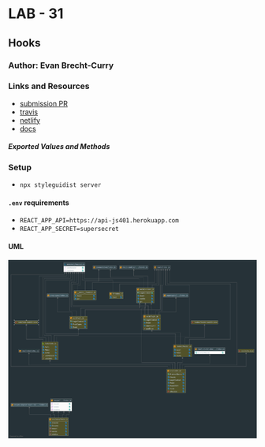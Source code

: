 # LAB - 31

 ## Hooks

 ### Author: Evan Brecht-Curry

 ### Links and Resources
* [submission PR](https://github.com/evan-401-advanced-javascript/lab-27-react-testing/pull/1)
* [travis](https://www.travis-ci.com/evan-401-advanced-javascript/lab-31-hooks-api)
* [netlify](https://priceless-nobel-74fc60.netlify.com/) 
* [docs]( http://localhost:6060/)

 ##### Exported Values and Methods

### Setup
* `npx styleguidist server`

#### `.env` requirements
* `REACT_APP_API=https://api-js401.herokuapp.com`
* `REACT_APP_SECRET=supersecret`

 #### UML
![UML](uml.png)